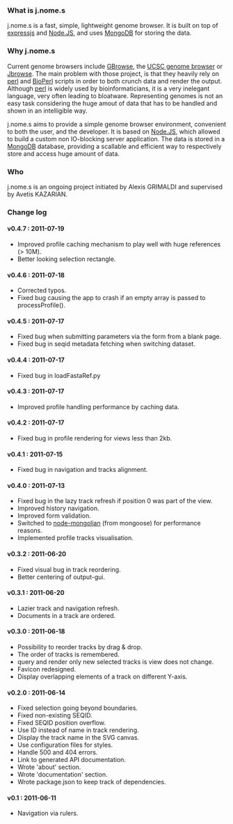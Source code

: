### What is j.nome.s

j.nome.s is a fast, simple, lightweight genome browser.
It is built on top of [expressjs][expressjs] and [Node.JS][nodejs],
and uses [MongoDB][mongodb] for storing the data.

### Why j.nome.s

Current genome browsers include [GBrowse][gbrowse], the [UCSC genome browser][ucsc_browser]
or [Jbrowse][jbrowse]. The main problem with those project, is that they
heavily rely on [perl][perl] and [BioPerl][bioperl] scripts in order to both crunch data
and render the output.
Although [perl][perl] is widely used by bioinformaticians, it is a very inelegant
language, very often leading to bloatware.
Representing genomes is not an easy task considering the huge amout of data
that has to be handled and shown in an intelligible way.

j.nome.s aims to provide a simple genome browser environment, convenient to
both the user, and the developer.
It is based on [Node.JS][nodejs], which allowed to build a custom non
IO-blocking server application. The data is stored in a 
[MongoDB][mongodb] database, providing a scallable and
efficient way to respectively store and access huge amount of data.

### Who

j.nome.s is an ongoing project initiated by Alexis GRIMALDI and supervised by Avetis KAZARIAN.

### Change log

#### v0.4.7 : 2011-07-19
* Improved profile caching mechanism to play well with huge references (> 10M).
* Better looking selection rectangle.

#### v0.4.6 : 2011-07-18
* Corrected typos.
* Fixed bug causing the app to crash if an empty array is passed to processProfile().

#### v0.4.5 : 2011-07-17
* Fixed bug when submitting parameters via the form from a blank page.
* Fixed bug in seqid metadata fetching when switching dataset.

#### v0.4.4 : 2011-07-17
* Fixed bug in loadFastaRef.py

#### v0.4.3 : 2011-07-17
* Improved profile handling performance by caching data.

#### v0.4.2 : 2011-07-17
* Fixed bug in profile rendering for views less than 2kb.

#### v0.4.1 : 2011-07-15
* Fixed bug in navigation and tracks alignment.

#### v0.4.0 : 2011-07-13
* Fixed bug in the lazy track refresh if position 0 was part of the view.
* Improved history navigation.
* Improved form validation.
* Switched to [node-mongolian][mongolian] (from mongoose) for performance reasons.
* Implemented profile tracks visualisation.

#### v0.3.2 : 2011-06-20
* Fixed visual bug in track reordering.
* Better centering of output-gui.

#### v0.3.1 : 2011-06-20
* Lazier track and navigation refresh.
* Documents in a track are ordered.

#### v0.3.0 : 2011-06-18
* Possibility to reorder tracks by drag & drop.
* The order of tracks is remembered.
* query and render only new selected tracks is view does not change.
* Favicon redesigned.
* Display overlapping elements of a track on different Y-axis.

#### v0.2.0 : 2011-06-14
* Fixed selection going beyond boundaries.
* Fixed non-existing SEQID.
* Fixed SEQID position overflow.
* Use ID instead of name in track rendering.
* Display the track name in the SVG canvas.
* Use configuration files for styles.
* Handle 500 and 404 errors.
* Link to generated API documentation.
* Wrote 'about' section.
* Wrote 'documentation' section.
* Wrote package.json to keep track of dependencies.

#### v0.1 : 2011-06-11
* Navigation via rulers.


[gbrowse]: http://www.gbrowse.org/index.html
[ucsc_browser]: http://genome.ucsc.edu/
[jbrowse]: http://jbrowse.org/
[perl]: http://www.perl.org/
[bioperl]: http://www.bioperl.org/
[expressjs]: http://expressjs.com/
[nodejs]: http://nodejs.org/
[mongodb]: http://www.mongodb.org/
[mongolian]: https://github.com/marcello3d/node-mongolian
